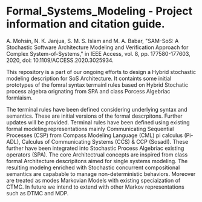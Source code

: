 # Formal_Systems_Modeling - Project information and citation guide. 
A. Mohsin, N. K. Janjua, S. M. S. Islam and M. A. Babar, "SAM-SoS: A Stochastic Software Architecture Modeling and Verification Approach for Complex System-of-Systems," in IEEE Access, vol. 8, pp. 177580-177603, 2020, doi: 10.1109/ACCESS.2020.3025934.

This repository is a part of our ongoing efforts to design a Hybrid stochastic modeling description for SoS Architecture. 
It containts some initial prototypes of the fomral syntax termainl rules based on Hybrid Stochatic process algebra orignating from SPA and class Porcess Algebriac formlaism. 

The terminal rules have been defined considering underlying syntax and semantics. These are initial versions of the formal descrpitons. 
Further updates will be provided. 
Terminal rules have been defined using existing formal modeling  representations mainly Communicating Sequential Processes (CSP) from Compass Modeling Language (CML) pi calculus (Pi- ADL), Calculus of Communicating Systems (CCS) & CCP (Sosadl). These further have been integrated into Stochastic Process Algebriac existing operators (SPA).  The core Architectrual concepts are inspired from class formal Architecture descripitons aimed for single systems modeling. 
The resulting modelng enriched with Stochastic concurrent compositional semantics are capabable to manage non-deterministic behaviors. Moreover are treated as modes Markovian Models with existing speciaization of CTMC. In future we intend to extend with other Markov representations such as DTMC and MDP. 

